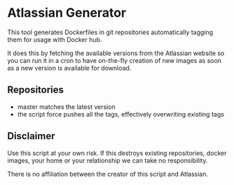 # Atlassian Generator

This tool generates Dockerfiles in git repositories automatically tagging them 
for usage with Docker hub.

It does this by fetching the available versions from the Atlassian website so 
you can run it in a cron to have on-the-fly creation of new images as soon as
a new version is available for download.

## Repositories

* master matches the latest version
* the script force pushes all the tags, effectively overwriting existing tags

## Disclaimer

Use this script at your own risk. If this destroys existing repositories, docker
images, your home or your relationship we can take no responsibility.

There is no affiliation between the creator of this script and Atlassian.